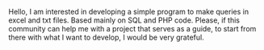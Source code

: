Hello, I am interested in developing a simple program to make queries in excel and txt files. Based mainly on SQL and PHP code. Please, if this community can help me with a project that serves as a guide, to start from there with what I want to develop, I would be very grateful. 
